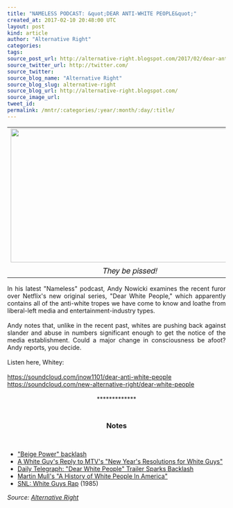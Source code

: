 ```yaml
---
title: "NAMELESS PODCAST: &quot;DEAR ANTI-WHITE PEOPLE&quot;"
created_at: 2017-02-10 20:48:00 UTC
layout: post
kind: article
author: "Alternative Right"
categories: 
tags: 
source_post_url: http://alternative-right.blogspot.com/2017/02/dear-anti-white-people-nameless-podcast.html
source_twitter_url: http://twitter.com/
source_twitter: 
source_blog_name: "Alternative Right"
source_blog_slug: alternative-right
source_blog_url: http://alternative-right.blogspot.com/
source_image_url: 
tweet_id:
permalink: /mntr/:categories/:year/:month/:day/:title/
---
```

<div dir="ltr" style="text-align: left;" trbidi="on"><table align="center" cellpadding="0" cellspacing="0" class="tr-caption-container" style="margin-left: auto; margin-right: auto; text-align: center;"><tbody><tr><td style="text-align: center;"><a href="https://4.bp.blogspot.com/-L1919yRV9ko/WJ4hWE75JmI/AAAAAAAAC-Q/W0B0yxtW8w0J68-t-E4GX6Gbry75CnV9gCLcB/s1600/dear_a.jpg" imageanchor="1" style="margin-left: auto; margin-right: auto;"><img border="0" height="309" src="https://4.bp.blogspot.com/-L1919yRV9ko/WJ4hWE75JmI/AAAAAAAAC-Q/W0B0yxtW8w0J68-t-E4GX6Gbry75CnV9gCLcB/s400/dear_a.jpg" width="550" /></a></td></tr><tr><td class="tr-caption" style="text-align: center;"><span style="font-family: &quot;helvetica neue&quot; , &quot;arial&quot; , &quot;helvetica&quot; , sans-serif; font-size: large;"><i>They be pissed!</i></span></td></tr></tbody></table><div style="text-align: justify;">In his latest "Nameless" podcast, Andy Nowicki examines the recent furor over Netflix's new original series, "Dear White People," which apparently contains all of the anti-white tropes we have come to know and loathe from liberal-left media and entertainment-industry types.</div><div style="text-align: justify;"><br /></div><a name='more'></a><div style="text-align: justify;">Andy notes that, unlike in the recent past, whites are pushing back against slander and abuse in numbers significant enough to get the notice of the media establishment. Could a major change in consciousness be afoot? Andy reports, you decide.<br /><br />Listen here, Whitey:&nbsp;</div><br /><div style="text-align: justify;"><a href="https://soundcloud.com/jnow1101/dear-anti-white-people"></a><a href="https://soundcloud.com/jnow1101/dear-anti-white-people">https://soundcloud.com/jnow1101/dear-anti-white-people</a><br /><a href="https://soundcloud.com/new-alternative-right/dear-white-people">https://soundcloud.com/new-alternative-right/dear-white-people</a></div><br /><div style="text-align: center;">*************</div><h3 style="text-align: center;"><br />Notes</h3><br /><ul style="text-align: left;"><li><a href="http://www.torontosun.com/2016/12/06/seeing-red-over-beige-power-rap-parody">"Beige Power" backlash</a></li><li><a href="http://alternative-right.blogspot.com/2016/12/new-year-resolutions-for-white-guys.html">A White Guy's Reply to MTV's "New Year's Resolutions for White Guys"</a></li><li><a href="http://www.telegraph.co.uk/tv/2017/02/09/dear-white-people-trailer-sparks-backlash-netflix-faces-claims/">Daily Telegraph: "Dear White People" Trailer Sparks Backlash</a></li><li><a href="http://www.imdb.com/title/tt0089277/">Martin Mull's "A History of White People In America"</a></li><li><a href="http://www.nbc.com/saturday-night-live/video/a-couple-of-white-guys/n9329?snl=1">SNL: White Guys Rap</a>&nbsp;(1985)</li></ul></div><img src="http://feeds.feedburner.com/~r/blogspot/SBfLZ/~4/Q25niZBQ-eY" height="1" width="1" alt=""/><div class="">
    <i>Source: <a href="http://alternative-right.blogspot.com/">Alternative Right</a></i>
</div>
